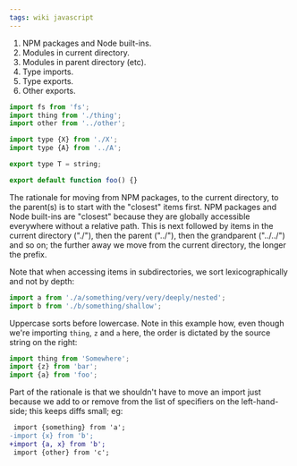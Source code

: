 ```yaml
---
tags: wiki javascript
---
```


1. NPM packages and Node built-ins.
2. Modules in current directory.
3. Modules in parent directory (etc).
4. Type imports.
5. Type exports.
6. Other exports.

```javascript
import fs from 'fs';
import thing from './thing';
import other from '../other';

import type {X} from './X';
import type {A} from '../A';

export type T = string;

export default function foo() {}
```

The rationale for moving from NPM packages, to the current directory, to the parent(s) is to start with the "closest" items first. NPM packages and Node built-ins are "closest" because they are globally accessible everywhere without a relative path. This is next followed by items in the current directory ("./"), then the parent ("../"), then the grandparent ("../../") and so on; the further away we move from the current directory, the longer the prefix.

Note that when accessing items in subdirectories, we sort lexicographically and not by depth:

```javascript
import a from './a/something/very/very/deeply/nested';
import b from './b/something/shallow';
```

Uppercase sorts before lowercase. Note in this example how, even though we're importing `thing`, `z` and `a` here, the order is dictated by the source string on the right:

```javascript
import thing from 'Somewhere';
import {z} from 'bar';
import {a} from 'foo';
```

Part of the rationale is that we shouldn't have to move an import just because we add to or remove from the list of specifiers on the left-hand-side; this keeps diffs small; eg:

```diff
 import {something} from 'a';
-import {x} from 'b';
+import {a, x} from 'b';
 import {other} from 'c';
```
